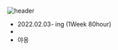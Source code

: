 ![header](https://capsule-render.vercel.app/api?type=rounded&color=gradient&text=%20%MakeMeSuperHard%20%&height=300&fontSize=100&textBg=true)

- 2022.02.03- ing (1Week 80hour)
- 
- 야옹
